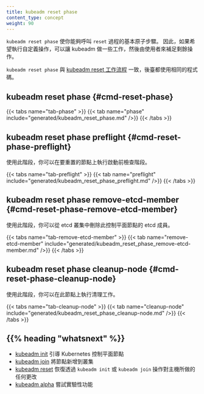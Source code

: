 ```yaml
---
title: kubeadm reset phase
content_type: concept
weight: 90
---
```


<!--
title: kubeadm reset phase
content_type: concept
weight: 90
-->

<!--
`kubeadm reset phase` enables you to invoke atomic steps of the node reset process.
Hence, you can let kubeadm do some of the work and you can fill in the gaps
if you wish to apply customization.
-->
`kubeadm reset phase` 使你能夠呼叫 `reset` 過程的基本原子步驟。
因此，如果希望執行自定義操作，可以讓 kubeadm 做一些工作，然後由使用者來補足剩餘操作。

<!--
`kubeadm reset phase` is consistent with the [kubeadm reset workflow](/docs/reference/setup-tools/kubeadm/kubeadm-reset/#reset-workflow),
and behind the scene both use the same code.
-->
`kubeadm reset phase` 與
[kubeadm reset 工作流程](/zh-cn/docs/reference/setup-tools/kubeadm/kubeadm-reset/#reset-workflow)
一致，後臺都使用相同的程式碼。

## kubeadm reset phase {#cmd-reset-phase}

{{< tabs name="tab-phase" >}}
{{< tab name="phase" include="generated/kubeadm_reset_phase.md" />}}
{{< /tabs >}}

## kubeadm reset phase preflight {#cmd-reset-phase-preflight}

<!--
Using this phase you can execute preflight checks on a node that is being reset.
-->
使用此階段，你可以在要重置的節點上執行啟動前檢查階段。

{{< tabs name="tab-preflight" >}}
{{< tab name="preflight" include="generated/kubeadm_reset_phase_preflight.md" />}}
{{< /tabs >}}

<!--
## kubeadm reset phase remove-etcd-member
-->
## kubeadm reset phase remove-etcd-member {#cmd-reset-phase-remove-etcd-member}

<!--
Using this phase you can remove this control-plane node's etcd member from the etcd cluster.
-->
使用此階段，你可以從 etcd 叢集中刪除此控制平面節點的 etcd 成員。

{{< tabs name="tab-remove-etcd-member" >}}
{{< tab name="remove-etcd-member" include="generated/kubeadm_reset_phase_remove-etcd-member.md" />}}
{{< /tabs >}}

<!--
## kubeadm reset phase cleanup-node
-->
## kubeadm reset phase cleanup-node {#cmd-reset-phase-cleanup-node}

<!--
Using this phase you can perform cleanup on this node.
-->
使用此階段，你可以在此節點上執行清理工作。

{{< tabs name="tab-cleanup-node" >}}
{{< tab name="cleanup-node" include="generated/kubeadm_reset_phase_cleanup-node.md" />}}
{{< /tabs >}}

## {{% heading "whatsnext" %}}

<!--
* [kubeadm init](/docs/reference/setup-tools/kubeadm/kubeadm-init/) to bootstrap a Kubernetes control-plane node
* [kubeadm join](/docs/reference/setup-tools/kubeadm/kubeadm-join/) to connect a node to the cluster
* [kubeadm reset](/docs/reference/setup-tools/kubeadm/kubeadm-reset/) to revert any changes made to this host by `kubeadm init` or `kubeadm join`
* [kubeadm alpha](/docs/reference/setup-tools/kubeadm/kubeadm-alpha/) to try experimental functionality
-->
* [kubeadm init](/zh-cn/docs/reference/setup-tools/kubeadm/kubeadm-init/)
  引導 Kubernetes 控制平面節點
* [kubeadm join](/zh-cn/docs/reference/setup-tools/kubeadm/kubeadm-join/)
  將節點新增到叢集
* [kubeadm reset](/zh-cn/docs/reference/setup-tools/kubeadm/kubeadm-reset/)
  恢復透過 `kubeadm init` 或 `kubeadm join` 操作對主機所做的任何更改
* [kubeadm alpha](/zh-cn/docs/reference/setup-tools/kubeadm/kubeadm-alpha/)
  嘗試實驗性功能
